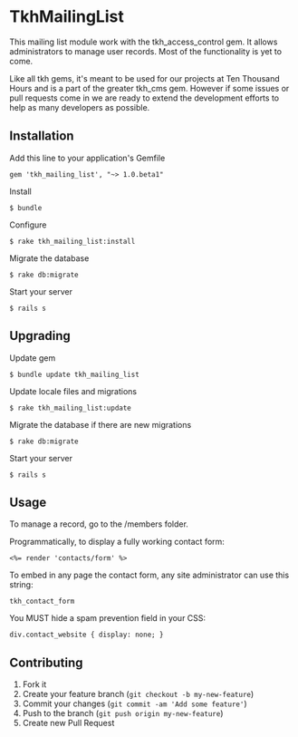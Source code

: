 # TkhMailingList

This mailing list module work with the tkh_access_control gem. It allows administrators to manage user records. Most of the functionality is yet to come.

Like all tkh gems, it's meant to be used for our projects at Ten Thousand Hours and is a part of the greater tkh\_cms gem. However if some issues or pull requests come in we are ready to extend the development efforts to help as many developers as possible.


## Installation

Add this line to your application's Gemfile

    gem 'tkh_mailing_list', "~> 1.0.beta1"

Install

    $ bundle

Configure

    $ rake tkh_mailing_list:install

Migrate the database

    $ rake db:migrate

Start your server

    $ rails s


## Upgrading

Update gem

    $ bundle update tkh_mailing_list

Update locale files and migrations

    $ rake tkh_mailing_list:update

Migrate the database if there are new migrations

    $ rake db:migrate

Start your server

    $ rails s


## Usage

To manage a record, go to the /members folder.

Programmatically, to display a fully working contact form:

    <%= render 'contacts/form' %>

To embed in any page the contact form, any site administrator can use this string:

    tkh_contact_form

You MUST hide a spam prevention field in your CSS:

    div.contact_website { display: none; }


## Contributing

1. Fork it
2. Create your feature branch (`git checkout -b my-new-feature`)
3. Commit your changes (`git commit -am 'Add some feature'`)
4. Push to the branch (`git push origin my-new-feature`)
5. Create new Pull Request
